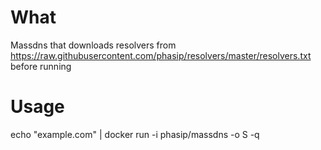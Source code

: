 # What
Massdns that downloads resolvers from https://raw.githubusercontent.com/phasip/resolvers/master/resolvers.txt before running
# Usage
echo "example.com" | docker run -i phasip/massdns -o S -q

